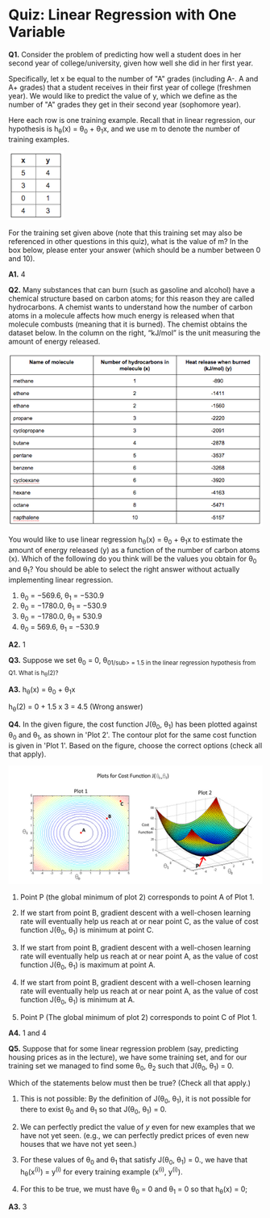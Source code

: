 Quiz: Linear Regression with One Variable
==========================================

**Q1.** Consider the problem of predicting how well a student does in her second year of college/university, given 
how well she did in her first year.
   
Specifically, let x be equal to the number of "A" grades (including A-. A and A+ grades) that a student receives 
in their first year of college (freshmen year). We would like to predict the value of y, which we define as the 
number of "A" grades they get in their second year (sophomore year).
   
Here each row is one training example. Recall that in linear regression, our hypothesis is 
h<sub>θ</sub>(x) = θ<sub>0</sub> + θ<sub>1</sub>x, and we use m to denote the number of training examples.

![](./img/quizIIq1v3.png)
   
For the training set given above (note that this training set may also be referenced in other questions in this quiz), 
what is the value of m? In the box below, please enter your answer (which should be a number between 0 and 10).

**A1.** 4

**Q2.** Many substances that can burn (such as gasoline and alcohol) have a chemical structure based on carbon atoms; 
for this reason they are called hydrocarbons. A chemist wants to understand how the number of carbon atoms in a 
molecule affects how much energy is released when that molecule combusts (meaning that it is burned). The chemist 
obtains the dataset below. In the column on the right, “kJ/mol” is the unit measuring the amount of energy released.

![](./img/2.2-quiz1.png)

You would like to use linear regression h<sub>θ</sub>(x) = θ<sub>0</sub> + θ<sub>1</sub>x to estimate the amount of
 energy released (y) as a function of the number of carbon atoms (x). Which of the following do you think will be 
 the values you obtain for θ<sub>0</sub> and θ<sub>1</sub>? You should be able to select the right answer without 
 actually implementing linear regression.

  1. θ<sub>0</sub> = −569.6,  θ<sub>1</sub> = −530.9
  1. θ<sub>0</sub> = −1780.0, θ<sub>1</sub> = −530.9
  1. θ<sub>0</sub> = −1780.0,  θ<sub>1</sub> = 530.9
  1. θ<sub>0</sub> = 569.6,  θ<sub>1</sub> = −530.9
  
**A2.** 1

**Q3.** Suppose we set θ<sub>0</sub> = 0, θ<sub>01/sub> = 1.5 in the linear regression hypothesis from Q1. 
What is h<sub>θ</sub>(2)?

**A3.** h<sub>θ</sub>(x) = θ<sub>0</sub> + θ<sub>1</sub>x

h<sub>θ</sub>(2) = 0 + 1.5 x 3 = 4.5 (Wrong answer)

**Q4.** In the given figure, the cost function J(θ<sub>0</sub>, θ<sub>1</sub>) has been plotted against θ<sub>0</sub> 
and θ<sub>1</sub>, as shown in 'Plot 2'. The contour plot for the same cost function is given in 'Plot 1'. 
Based on the figure, choose the correct options (check all that apply).

![](./img/4.2-quiz-1.png)

  1. Point P (the global minimum of plot 2) corresponds to point A of Plot 1.
  
  1. If we start from point B, gradient descent with a well-chosen learning rate will eventually help us reach at 
  or near point C, as the value of cost function J(θ<sub>0</sub>, θ<sub>1</sub>) is minimum at point C.
  
  1. If we start from point B, gradient descent with a well-chosen learning rate will eventually help us reach at or 
  near point A, as the value of cost function J(θ<sub>0</sub>, θ<sub>1</sub>) is maximum at point A.
  
  1. If we start from point B, gradient descent with a well-chosen learning rate will eventually help us reach at or 
  near point A, as the value of cost function J(θ<sub>0</sub>, θ<sub>1</sub>) is minimum at A.
  
  1. Point P (The global minimum of plot 2) corresponds to point C of Plot 1.
  

**A4.** 1 and 4

**Q5.** Suppose that for some linear regression problem (say, predicting housing prices as in the lecture), 
we have some training set, and for our training set we managed to find some θ<sub>0</sub>, θ<sub>2</sub>
such that J(θ<sub>0</sub>, θ<sub>1</sub>) = 0.
        
Which of the statements below must then be true? (Check all that apply.)

  1. This is not possible: By the definition of J(θ<sub>0</sub>, θ<sub>1</sub>), it is not possible for there to exist
     θ<sub>0</sub> and θ<sub>1</sub> so that J(θ<sub>0</sub>, θ<sub>1</sub>) = 0.
     
  1. We can perfectly predict the value of _y_ even for new examples that we have not yet seen. (e.g., we can perfectly 
  predict prices of even new houses that we have not yet seen.)
  
  1. For these values of θ<sub>0</sub> and θ<sub>1</sub> that satisfy J(θ<sub>0</sub>, θ<sub>1</sub>) = 0.,
     we have that h<sub>θ</sub>(x<sup>(i)</sup>) = y<sup>(i)</sup> for every training example 
     (x<sup>(i)</sup>, y<sup>(i)</sup>).
     
  1. For this to be true, we must have θ<sub>0</sub> = 0 and θ<sub>1</sub> = 0 so that h<sub>θ</sub>(x) = 0;
  
**A3.** 3